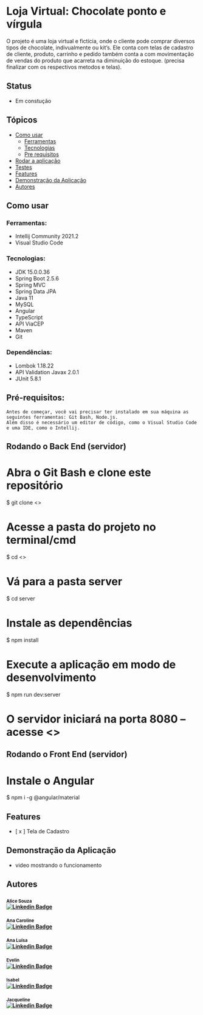 # Loja Virtual: Chocolate ponto e vírgula

O projeto é uma loja virtual e fictícia, onde o cliente pode comprar diversos tipos de chocolate, indivualmente ou kit’s. Ele conta com telas de cadastro de cliente, produto, carrinho e pedido também conta a com movimentação de vendas do produto que acarreta na diminuição do estoque. (precisa finalizar com os respectivos metodos e telas).

## Status
- Em constução

## Tópicos
<!--ts-->
* [Como usar](#como-usar)
	* [Ferramentas](#ferramentas)
	* [Tecnologias](#tecnologias)
	* [Pre requisitos](#pre-requisitos)
* [Rodar a aplicação](#rodar-aplicacao)
* [Testes](#testes)
* [Features](#features)
* [Demonstração da Aplicação](#demonstracao-aplicacao)
* [Autores](#autores)
<!--te-->

## Como usar
### Ferramentas:
*   Intellij Community 2021.2
*   Visual Studio Code

### Tecnologias:
*   JDK 15.0.0.36
*   Spring Boot 2.5.6
*	Spring MVC
*	Spring Data JPA 
*	Java 11
*	MySQL
*   Angular
*   TypeScript
*   API ViaCEP
*   Maven
*   Git

### Dependências:
*   Lombok 1.18.22
*   API Validation Javax 2.0.1
*   JUnit 5.8.1


## Pré-requisitos:
	Antes de começar, você vai precisar ter instalado em sua máquina as seguintes ferramentas: Git Bash, Node.js.
	Além disso é necessário um editor de código, como o Visual Studio Code e uma IDE, como o Intellij.

## Rodando o Back End (servidor)

# Abra o Git Bash e clone este repositório
$ git clone <>
# Acesse a pasta do projeto no terminal/cmd
$ cd <>
# Vá para a pasta server
$ cd server
# Instale as dependências
$ npm install
# Execute a aplicação em modo de desenvolvimento
$ npm run dev:server
# O servidor iniciará na porta 8080 – acesse <>


## Rodando o Front End (servidor)

# Instale o Angular
$ npm i -g @angular/material

## Features
- [ x ] Tela de Cadastro

## Demonstração da Aplicação
- video mostrando o funcionamento

## Autores
<sub><b>Alice Souza<b></sub></a>
<br>
[![Linkedin Badge](https://img.shields.io/badge/-Alice-blue?style=flat-square&logo=Linkedin&logoColor=white&link=https:https://www.linkedin.com/in/alicefms/)](https://www.linkedin.com/in/alicefms/)

<sub><b>Ana Caroline<b></sub></a>
<br>
[![Linkedin Badge](https://img.shields.io/badge/-Ana-Caroline-blue?style=flat-square&logo=Linkedin&logoColor=white&link=https://www.linkedin.com/in/ana-caroline-vilela-53a824209/)](https://www.linkedin.com/in/ana-caroline-vilela-53a824209/) 

<sub><b>Ana Luísa<b></sub></a>
<br>
[![Linkedin Badge](https://img.shields.io/badge/-Ana-Luísa-blue?style=flat-square&logo=Linkedin&logoColor=white&link=https://www.linkedin.com/in/analuisatmelo/)](https://www.linkedin.com/in/analuisatmelo/) 

<sub><b>Evelin<b></sub></a>
<br>
[![Linkedin Badge](https://img.shields.io/badge/-Evellin-blue?style=flat-square&logo=Linkedin&logoColor=white&link=https://www.linkedin.com/in/evelin-kashimir-ferraz-4a6553210/)](https://www.linkedin.com/in/evelin-kashimir-ferraz-4a6553210/) 

<sub><b>Isabel<b></sub></a>
<br>
[![Linkedin Badge](https://img.shields.io/badge/-Isabel-blue?style=flat-square&logo=Linkedin&logoColor=white&link=https://www.linkedin.com/in/isabel-vargas-desenvolvedora/)](https://www.linkedin.com/in/isabel-vargas-desenvolvedora/) 

<sub><b>Jacqueline<b></sub></a>
<br>
[![Linkedin Badge](https://img.shields.io/badge/-Jacqueline-blue?style=flat-square&logo=Linkedin&logoColor=white&link=https://www.linkedin.com/in/jacquelinepslima/)](https://www.linkedin.com/in/jacquelinepslima/) 

